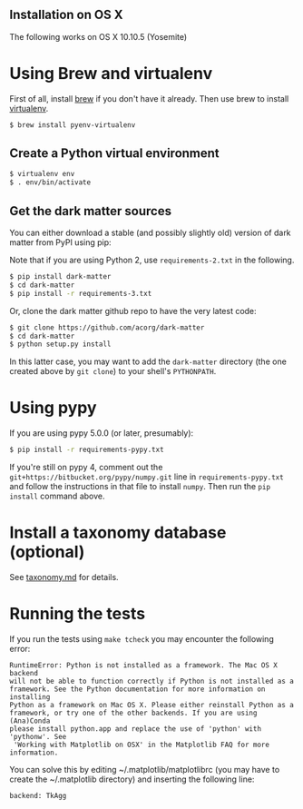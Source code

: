 ## Installation on OS X

The following works on OS X 10.10.5 (Yosemite)

# Using Brew and virtualenv

First of all, install [brew](http://brew.sh/) if you don't have it already.
Then use brew to install [virtualenv](https://pypi.python.org/pypi/virtualenv).

```sh
$ brew install pyenv-virtualenv
```

## Create a Python virtual environment

```sh
$ virtualenv env
$ . env/bin/activate
```

## Get the dark matter sources

You can either download a stable (and possibly slightly old) version of
dark matter from PyPI using pip:

Note that if you are using Python 2, use `requirements-2.txt` in the
following.

```sh
$ pip install dark-matter
$ cd dark-matter
$ pip install -r requirements-3.txt
```

Or, clone the dark matter github repo to have the very latest code:

```sh
$ git clone https://github.com/acorg/dark-matter
$ cd dark-matter
$ python setup.py install
```

In this latter case, you may want to add the `dark-matter` directory (the
one created above by `git clone`) to your shell's `PYTHONPATH`.

# Using pypy

If you are using pypy 5.0.0 (or later, presumably):

```sh
$ pip install -r requirements-pypy.txt
```

If you're still on pypy 4, comment out the
`git+https://bitbucket.org/pypy/numpy.git` line in `requirements-pypy.txt`
and follow the instructions in that file to install `numpy`. Then run the
`pip install` command above.

# Install a taxonomy database (optional)

See [taxonomy.md](taxonomy.md) for details.

# Running the tests

If you run the tests using `make tcheck` you may encounter the following 
error:

``` 
RuntimeError: Python is not installed as a framework. The Mac OS X backend 
will not be able to function correctly if Python is not installed as a 
framework. See the Python documentation for more information on installing 
Python as a framework on Mac OS X. Please either reinstall Python as a 
framework, or try one of the other backends. If you are using (Ana)Conda 
please install python.app and replace the use of 'python' with 'pythonw'. See
 'Working with Matplotlib on OSX' in the Matplotlib FAQ for more information.
```

You can solve this by editing ~/.matplotlib/matplotlibrc (you may have to create the ~/.matplotlib directory) and inserting the following line:

```
backend: TkAgg
```

